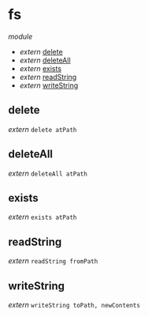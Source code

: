 # fs

_module_ 

- _extern_ [delete](#delete)
- _extern_ [deleteAll](#deleteAll)
- _extern_ [exists](#exists)
- _extern_ [readString](#readString)
- _extern_ [writeString](#writeString)

## delete

_extern_ `delete atPath`


## deleteAll

_extern_ `deleteAll atPath`


## exists

_extern_ `exists atPath`


## readString

_extern_ `readString fromPath`


## writeString

_extern_ `writeString toPath, newContents`

